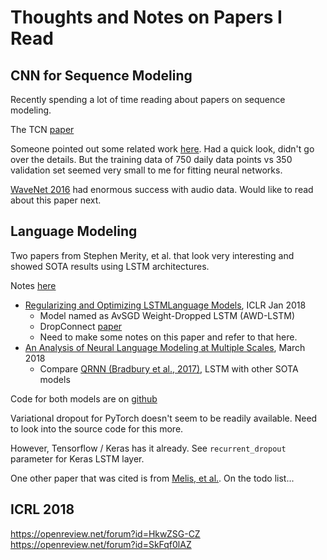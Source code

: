 # Thoughts and Notes on Papers I Read


## CNN for Sequence Modeling

Recently spending a lot of time reading about papers on sequence modeling.

The TCN [paper](https://openreview.net/forum?id=rk8wKk-R-)

Someone pointed out some related work [here](https://arxiv.org/abs/1703.04691).
Had a quick look, didn't go over the details. But the training data of 750
daily data points vs 350 validation set seemed very small to me for fitting
neural networks.

[WaveNet 2016](https://deepmind.com/blog/wavenet-generative-model-raw-audio/)
had enormous success with audio data. Would like to read about this paper next.


## Language Modeling

Two papers from Stephen Merity, et al. that look very interesting and showed
SOTA results using LSTM architectures.

Notes [here](./papers.ipynb#awd_lstm)

* [Regularizing and Optimizing LSTMLanguage Models](https://openreview.net/forum?id=SyyGPP0TZ), ICLR Jan 2018
    * Model named as AvSGD Weight-Dropped LSTM (AWD-LSTM)
    * DropConnect [paper](https://cs.nyu.edu/~wanli/dropc/dropc.pdf)
    * Need to make some notes on this paper and refer to that here.
* [An Analysis of Neural Language Modeling at Multiple Scales](https://arxiv.org/abs/1803.08240), March 2018
    * Compare [QRNN (Bradbury et al., 2017)](https://openreview.net/forum?id=H1zJ-v5xl), LSTM with other SOTA models

Code for both models are on [github](https://github.com/salesforce/awd-lstm-lm)

Variational dropout for PyTorch doesn't seem to be readily available. Need to
look into the source code for this more.

However, Tensorflow / Keras has it already. See `recurrent_dropout` parameter
for Keras LSTM layer.

One other paper that was cited is from [Melis, et al.](https://openreview.net/forum?id=ByJHuTgA-). On the todo list...

## ICRL 2018

https://openreview.net/forum?id=HkwZSG-CZ
https://openreview.net/forum?id=SkFqf0lAZ
